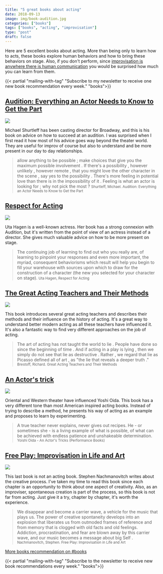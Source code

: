 ```yaml
---
title: "5 great books about acting"
date: 2018-09-13
image: img/book-audition.jpg
categories: ["books"]
tags: ["books", "acting", "improvisation"]
type: "post"
draft: false
---
```


Here are 5 excellent books about acting. More than being only to learn how to acts, these books explore human behaviors and how to bring these behaviors on stage. Also, if you don't perform, since [improvisation is anywhere there is human communication](/team-collaboration-is-hard-improvisation-training-can-help/) you would be surprised how much you can learn from them.

{{< partial "mailing-with-tag" "Subscribe to my newsletter to receive one new book recommendation every week." "books">}}

## [Audition: Everything an Actor Needs to Know to Get the Part](https://www.goodreads.com/book/show/787895.Audition)

<img src="/img/book-audition.jpg" style="max-width:200px"/>

Michael Shurtleff has been casting director for Broadway, and this is his book on advice on how to succeed at an audition. I was surprised when I first read it how most of his advice goes way beyond the theater world. They are useful for improv of course but also to understand and be more present in our day to day relationships.

> allow anything to be possible ; make choices that give you the maximum possible involvement . If there's a possibility , however unlikely , however remote , that you might love the other character in the scene , say yes to the possibility . There's more feeling in potential love than there is in the impossibility of it . Feeling is what an actor is looking for ; why not pick the most ?
> <small>Shurtleff, Michael. Audition: Everything an Actor Needs to Know to Get the Part</small>

## [Respect for Acting](https://www.goodreads.com/book/show/140502.Respect_for_Acting)

<img src="/img/book-respect-for-acting.jpg" style="max-width:200px"/>

Uta Hagen is a well-known actress. Her book has a strong connexion with Audition, but it's written from the point of view of an actress instead of a director. She gives much valuable advice on how to be more present on stage.

> The continuing job of learning to find out who you really are, of learning to pinpoint your responses and even more important, the myriad, consequent behaviorisms which result will help you begin to fill your warehouse with sources upon which to draw for the construction of a character (the new you selected for your character on stage).
> <small>Uta Hagen, Respect for Acting</small>

## [The Great Acting Teachers and Their Methods](https://www.goodreads.com/book/show/237165.The_Great_Acting_Teachers_and_Their_Methods_Career_Development_Series_)

<img src="/img/book-acting-teachers.jpg" style="max-width:200px"/>

This book introduces several great acting teachers and describes their methods and their influence on the history of acting. It's a great way to understand better modern acting as all these teachers have influenced it. It's also a fantastic way to find very different approaches on the job of acting.

> The art of acting has not taught the world to lie . People have done so since the beginning of time . And if acting in a play is lying , then we simply do not see that lie as destructive . Rather , we regard that lie as Picasso defined all of art , as "the lie that reveals a deeper truth ."
> <small>Brestoff, Richard. Great Acting Teachers and Their Methods</small>

## [An Actor's trick](https://www.goodreads.com/book/show/1570409.An_Actor_s_Tricks)

<img src="/img/book-an-actor-trick.jpg" style="max-width:200px"/>

Oriental and Western theater have influenced Yoshi Oida. This book has a very different tone than most American inspired acting books. Instead of trying to describe a method, he presents his way of acting as an example and proposes to learn by experimenting.

> A true teacher never explains, never gives out recipes. He - or sometimes she - is a living example of what is possible, of what can be achieved with endless patience and unshakeable determination.
> <small>Yoishi Oida - An Actor's Tricks (Performance Books)</small>

## [Free Play: Improvisation in Life and Art](https://www.goodreads.com/book/show/9386.Free_Play?ac=1&from_search=true)

<img src="/img/book-free-play.jpg" style="max-width:200px"/>

This last book is not an acting book. Stephen Nachmanovitch writes about the creative process. I've taken my time to read this book since each chapter is an opportunity to think about one aspect of creativity. Also, as an improviser, spontaneous creation is part of the process, so this book is not far from acting. Just give it a try, chapter by chapter, it's worth the experience.

> We disappear and become a carrier wave, a vehicle for the music that plays us. The power of creative spontaneity develops into an explosion that liberates us from outmoded frames of reference and from memory that is clogged with old facts and old feelings. Addiction, procrastination, and fear are blown away by this carrier wave, and our music becomes a message about big Self .
> <small>Nachmanovitch, Stephen. Free Play: Improvisation in Life and Art</small>

[More books recommendation on #books](/tags/books/)

{{< partial "mailing-with-tag" "Subscribe to the newsletter to receive new book recommendations every week." "books">}}
